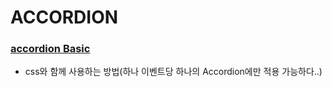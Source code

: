 # ACCORDION


### <a href="https://mook9288.github.io/jQuery/src/accordion/accordionBasic.html">accordion Basic</a>
- css와 함께 사용하는 방법(하나 이벤트당 하나의 Accordion에만 적용 가능하다..)